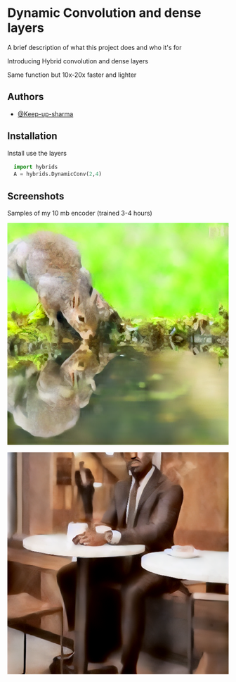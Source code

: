 
# Dynamic Convolution and dense layers

A brief description of what this project does and who it's for


Introducing Hybrid convolution and dense layers

Same function but 10x-20x faster and lighter


## Authors

- [@Keep-up-sharma](https://www.github.com/Keep-up-sharma)


## Installation

Install use the layers

```python
  import hybrids
  A = hybrids.DynamicConv(2,4)
```
    
## Screenshots
Samples of my 10 mb encoder (trained 3-4 hours)

![App Screenshot](https://github.com/Keep-up-sharma/Dynamic-Layers/blob/main/light%20(1).png?raw=true)


![App Screenshot](https://github.com/Keep-up-sharma/Dynamic-Layers/blob/main/light.png?raw=true)


